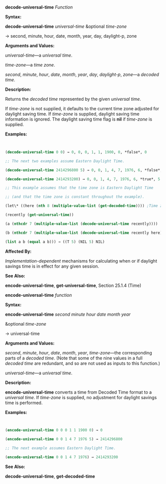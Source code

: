 **decode-universal-time** *Function* 



**Syntax:** 



**decode-universal-time** *universal-time* &amp;optional *time-zone* 



→ second, minute, hour, date, month, year, day, daylight-p, zone 



**Arguments and Values:** 



*universal-time*—a *universal time*. 



*time-zone*—a *time zone*. 



*second*, *minute*, *hour*, *date*, *month*, *year*, *day*, *daylight-p*, *zone*—a *decoded time*. 



**Description:** 



Returns the *decoded time* represented by the given *universal time*. 



If *time-zone* is not supplied, it defaults to the current time zone adjusted for daylight saving time. If *time-zone* is supplied, daylight saving time information is ignored. The daylight saving time flag is **nil** if *time-zone* is supplied. 



**Examples:**
```lisp
 

(decode-universal-time 0 0) → 0, 0, 0, 1, 1, 1900, 0, *false*, 0 

;; The next two examples assume Eastern Daylight Time. 

(decode-universal-time 2414296800 5) → 0, 0, 1, 4, 7, 1976, 6, *false*, 5 

(decode-universal-time 2414293200) → 0, 0, 1, 4, 7, 1976, 6, *true*, 5 

;; This example assumes that the time zone is Eastern Daylight Time 

;; (and that the time zone is constant throughout the example). 

(let\* ((here (nth 8 (multiple-value-list (get-decoded-time)))) ;Time zone 

(recently (get-universal-time)) 

(a (nthcdr 7 (multiple-value-list (decode-universal-time recently)))) 

(b (nthcdr 7 (multiple-value-list (decode-universal-time recently here))))) 

(list a b (equal a b))) → ((T 5) (NIL 5) NIL) 


```
**Affected By:** 



*Implementation-dependent* mechanisms for calculating when or if daylight savings time is in effect for any given session. 



**See Also:** 



**encode-universal-time**, **get-universal-time**, Section 25.1.4 (Time) 







 



 



**encode-universal-time** *function* 



**Syntax:** 



**encode-universal-time** *second minute hour date month year* 



&amp;optional *time-zone* 



→ universal-time 



**Arguments and Values:** 



*second*, *minute*, *hour*, *date*, *month*, *year*, *time-zone*—the corresponding parts of a *decoded time*. (Note that some of the nine values in a full *decoded time* are redundant, and so are not used as inputs to this function.) 



*universal-time*—a *universal time*. 



**Description:** 



**encode-universal-time** converts a time from Decoded Time format to a *universal time*. If *time-zone* is supplied, no adjustment for daylight savings time is performed. 



**Examples:**
```lisp
 

(encode-universal-time 0 0 0 1 1 1900 0) → 0 

(encode-universal-time 0 0 1 4 7 1976 5) → 2414296800 

;; The next example assumes Eastern Daylight Time. 

(encode-universal-time 0 0 1 4 7 1976) → 2414293200 


```
**See Also:** 



**decode-universal-time**, **get-decoded-time** 



